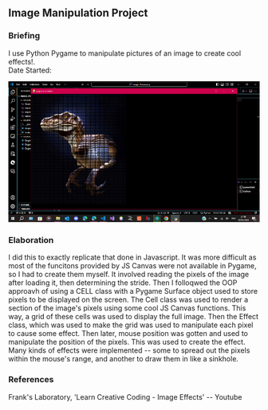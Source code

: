 <h2 class="title"> Image Manipulation Project
</h2>


### Briefing
<p class="briefing">
I use Python Pygame to manipulate pictures of an image to create cool effects!.
<br>
Date Started: 
</p>

<div id="main_image">
    <img src="data/PYTHON/image_manip/resources/image_manip_res_3.png"/>
</div>

### Elaboration
<p class="elaboration">
I did this to exactly replicate that done in Javascript.
It was more difficult as most of the funcitons provided by JS Canvas were not available in Pygame, so I had to create them myself.
It involved reading the pixels of the image after loading it, then determining the stride.
Then I folloqwed the OOP approavh of using a CELL class with a Pygame Surface object used to store pixels to be displayed on the screen.
The Cell class was used to render a section of the image's pixels using some cool JS Canvas functions. This way, a grid of these cells was used to display the full image. Then the Effect class, which was used to make the grid was used to manipulate each pixel to cause some effect.
Then later, mouse position was gotten and used to manipulate the position of the pixels. This was used to create the effect.
Many kinds of effects were implemented -- some to spread out the pixels within the mouse's range, and another to draw them in like a sinkhole.
</p>

### References
<p class="references">
Frank's Laboratory, 'Learn Creative Coding - Image Effects' -- Youtube
</p>